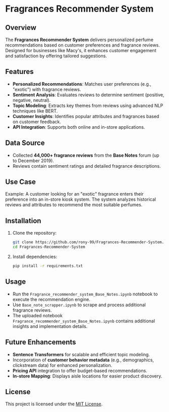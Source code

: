 # Fragrances Recommender System

## Overview
The **Fragrances Recommender System** delivers personalized perfume recommendations based on customer preferences and fragrance reviews. Designed for businesses like Macy's, it enhances customer engagement and satisfaction by offering tailored suggestions.

## Features
- **Personalized Recommendations**: Matches user preferences (e.g., "exotic") with fragrance reviews.
- **Sentiment Analysis**: Evaluates reviews to determine sentiment (positive, negative, neutral).
- **Topic Modeling**: Extracts key themes from reviews using advanced NLP techniques like BERT.
- **Customer Insights**: Identifies popular attributes and fragrances based on customer feedback.
- **API Integration**: Supports both online and in-store applications.

## Data Source
- Collected **44,000+ fragrance reviews** from the **Base Notes** forum (up to December 2019).
- Reviews contain sentiment ratings and detailed fragrance descriptions.

## Use Case
Example: A customer looking for an "exotic" fragrance enters their preference into an in-store kiosk system. The system analyzes historical reviews and attributes to recommend the most suitable perfumes.

## Installation
1. Clone the repository:
   ```bash
   git clone https://github.com/rony-99/Fragrances-Recommender-System.git
   cd Fragrances-Recommender-System
   ```
2. Install dependencies:
   ```bash
   pip install -r requirements.txt
   ```

## Usage
- Run the `Fragrance_recommender_system_Base_Notes.ipynb` notebook to execute the recommendation engine.
- Use `Base_note_scrapper.ipynb` to scrape and process additional fragrance reviews.
- The uploaded notebook `Fragrance_recommender_system_Base_Notes.ipynb` contains additional insights and implementation details.

## Future Enhancements
- **Sentence Transformers** for scalable and efficient topic modeling.
- Incorporation of **customer behavior metadata** (e.g., demographics, clickstream data) for enhanced personalization.
- **Pricing API** integration to offer budget-based recommendations.
- **In-store Mapping**: Displays aisle locations for easier product discovery.

## License
This project is licensed under the [MIT License](LICENSE).
